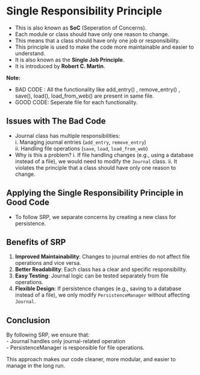 # Single Responsibility Principle

- This is also known as **SoC** (Seperation of Concerns).
- Each module or class should have only one reason to change.
- This means that a class should have only one job or responsibility.
- This principle is used to make the code more maintainable and easier to understand.
- It is also known as the **Single Job Principle**.
- It is introduced by **Robert C. Martin**.


**Note:**
-   BAD CODE : All the functionality like add_entry() , remove_entry() , save(), load(), load_from_web() are present in same file.
-   GOOD CODE: Seperate file for each functionality.

##  Issues with The Bad Code
-   Journal class has multiple responsibilities: <br>
    i.  Managing journal entries (`add_entry`, `remove_entry`) <br>
    ii. Handling file operations (`save`, `load`, `load_from_web`) <br>
-   Why is this a problem?
    i.  If file handling changes (e.g., using a database instead of a file), we would need to modify the `Journal` class.
    ii. It violates the principle that a class should have only one reason to change.

## Applying the Single Responsibility Principle in Good Code
-   To follow SRP, we separate concerns by creating a new class for persistence.


## Benefits of SRP

1. **Improved Maintainability**: Changes to journal entries do not affect file operations and vice versa.
2. **Better Readability**: Each class has a clear and specific responsibility.
3. **Easy Testing**: Journal logic can be tested separately from file operations.
4. **Flexible Design**: If persistence changes (e.g., saving to a database instead of a file), we only modify `PersistenceManager` without affecting `Journal`.

##  Conclusion
By following SRP, we ensure that: <br>
    -   Journal handles only journal-related operation <br>
    -   PersistenceManager is responsible for file operations. <br>

This approach makes our code cleaner, more modular, and easier to manage in the long run.